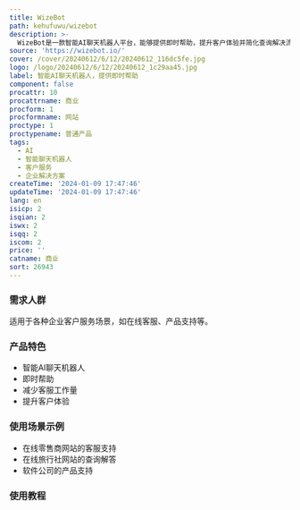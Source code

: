 ```yaml
---
title: WizeBot
path: kehufuwu/wizebot
description: >-
  WizeBot是一款智能AI聊天机器人平台，能够提供即时帮助，提升客户体验并简化查询解决流程。它能够无缝整合上传文档的内容，从而能够立即准确地回答客户的问题。WizeBot不需要复杂的培训或配置，只需简单接入，即可投入使用。通过WizeBot，您可以显著减少客服工作量，让团队更多地专注于复杂任务，同时确保卓越的客户服务体验。
source: 'https://wizebot.io/'
cover: /cover/20240612/6/12/20240612_116dc5fe.jpg
logo: /logo/20240612/6/12/20240612_1c29aa45.jpg
label: 智能AI聊天机器人，提供即时帮助
component: false
procattr: 10
procattrname: 商业
procform: 1
procformname: 网站
proctype: 1
proctypename: 普通产品
tags:
  - AI
  - 智能聊天机器人
  - 客户服务
  - 企业解决方案
createTime: '2024-01-09 17:47:46'
updateTime: '2024-01-09 17:47:46'
lang: en
isicp: 2
isqian: 2
iswx: 2
isqq: 2
iscom: 2
price: ''
catname: 商业
sort: 26943
---
```




### 需求人群
适用于各种企业客户服务场景，如在线客服、产品支持等。

### 产品特色
- 智能AI聊天机器人
- 即时帮助
- 减少客服工作量
- 提升客户体验

### 使用场景示例
- 在线零售商网站的客服支持
- 在线旅行社网站的查询解答
- 软件公司的产品支持

### 使用教程


  
